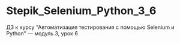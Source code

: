 # Stepik_Selenium_Python_3_6
ДЗ к курсу "Автоматизация тестирования с помощью Selenium и Python" — модуль 3, урок 6
